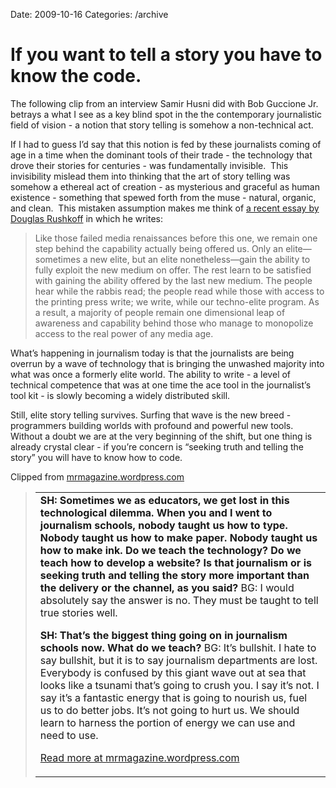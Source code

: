 Date: 2009-10-16
Categories: /archive

# If you want to tell a story you have to know the code.

<div class="Clog_Commentary_Wrap">
<div class="Clog_Post_Text">

The following clip from an interview Samir Husni did with Bob Guccione Jr. betrays a what I see as a key blind spot in the the contemporary journalistic field of vision - a notion that story telling is somehow a non-technical act.

If I had to guess I’d say that this notion is fed by these journalists coming of age in a time when the dominant tools of their trade - the technology that drove their stories for centuries - was fundamentally invisible.  This invisibility mislead them into thinking that the art of story telling was somehow a ethereal act of creation - as mysterious and graceful as human existence - something that spewed forth from the muse - natural, organic, and clean.  This mistaken assumption makes me think of <a href="http://www.arthurmag.com/2009/10/12/net-effects">a recent essay by Douglas Rushkoff</a> in which he writes:
<blockquote>Like those failed media renaissances before this one, we remain one step behind the capability actually being offered us. Only an elite—sometimes a new elite, but an elite nonetheless—gain the ability to fully exploit the new medium on offer. The rest learn to be satisfied with gaining the ability offered by the last new medium. The people hear while the rabbis read; the people read while those with access to the printing press write; we write, while our techno-elite program. As a result, a majority of people remain one dimensional leap of awareness and capability behind those who manage to monopolize access to the real power of any media age.</blockquote>
What’s happening in journalism today is that the journalists are being overrun by a wave of technology that is bringing the unwashed majority into what was once a formerly elite world. The ability to write - a level of technical competence that was at one time the ace tool in the journalist’s tool kit - is slowly becoming a widely distributed skill.

Still, elite story telling survives. Surfing that wave is the new breed - programmers building worlds with profound and powerful new tools. Without a doubt we are at the very beginning of the shift, but one thing is already crystal clear - if you’re concern is “seeking truth and telling the story” you will have to know how to code.

</div>
</div>
<div class="Clog_Content_Outer"><!-- BEGIN_CLOG_CONTENT ID: reload CLOGS.CLIPMARKS.COM -->
<div class="Clog_Top_Wrap">
<div class="Clog_Source_First"><span>Clipped from <a title="http://mrmagazine.wordpress.com/2009/10/16/bob-guccione-jr-on-journalism-the-future-innovation-newspapers-and-the-return-of-creativity-in-the-magazine-world-the-mr-magazine%e2%84%a2-interview/" rel="clipsource" href="http://mrmagazine.wordpress.com/2009/10/16/bob-guccione-jr-on-journalism-the-future-innovation-newspapers-and-the-return-of-creativity-in-the-magazine-world-the-mr-magazine%e2%84%a2-interview/">mrmagazine.wordpress.com</a></span></div>
</div>
<div class="Clog_Middle_Wrap">
<blockquote class="Clog_Content_Item" cite="http://mrmagazine.wordpress.com/2009/10/16/bob-guccione-jr-on-journalism-the-future-innovation-newspapers-and-the-return-of-creativity-in-the-magazine-world-the-mr-magazine%e2%84%a2-interview/">
<table cellspacing="0" cellpadding="0">
<tbody>
<tr>
<td><strong>SH: Sometimes we as educators, we get lost in this technological dilemma. When you and I went to journalism schools, nobody taught us how to type. Nobody taught us how to make paper. Nobody taught us how to make ink. Do we teach the technology? Do we teach how to develop a website? Is that journalism or is seeking truth and telling the story more important than the delivery or the channel, as you said?</strong>
BG: I would absolutely say the answer is no. They must be taught to tell true stories well.

<strong>

SH: That’s the biggest thing going on in journalism schools now. What do we teach?</strong>
BG: It’s bullshit. I hate to say bullshit, but it is to say journalism departments are lost. Everybody is confused by this giant wave out at sea that looks like a tsunami that’s going to crush you. I say it’s not. I say it’s a fantastic energy that is going to nourish us, fuel us to do better jobs. It’s not going to hurt us. We should learn to harness the portion of energy we can use and need to use.

<span class="Clog_Source_Button"><a title="http://mrmagazine.wordpress.com/2009/10/16/bob-guccione-jr-on-journalism-the-future-innovation-newspapers-and-the-return-of-creativity-in-the-magazine-world-the-mr-magazine%e2%84%a2-interview/" rel="clipsource" href="http://mrmagazine.wordpress.com/2009/10/16/bob-guccione-jr-on-journalism-the-future-innovation-newspapers-and-the-return-of-creativity-in-the-magazine-world-the-mr-magazine%e2%84%a2-interview/">Read more at mrmagazine.wordpress.com</a></span></td>
</tr>
</tbody>
</table>
</blockquote>
</div>
<div class="Clog_Bottom_Wrap"></div>
</div>
